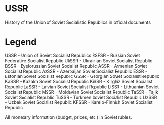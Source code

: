 # USSR
History of the Union of Soviet Socialistic Republics in official documents

# Legend
USSR - Union of Soviet Socialist Republics
RSFSR - Russian Soviet Federative Socialist Republic
UkSSR - Ukrainian Soviet Socialist Republic
BSSR - Byelorussian Soviet Socialist Republic
ASSR - Armenian Soviet Socialist Republic
AzSSR - Azerbaijan Soviet Socialist Republic
ESSR - Estonian Soviet Socialist Republic
GSSR - Georgian Soviet Socialist Republic
KaSSR - Kazakh Soviet Socialist Republic
KiSSR - Kirghiz Soviet Socialist Republic
LaSSR - Latvian Soviet Socialist Republic
LiSSR - Lithuanian Soviet Socialist Republic
MSSR - Moldavian Soviet Socialist Republic
TaSSR - Tajik Soviet Socialist Republic
TuSSR - Turkmen Soviet Socialist Republic
UzSSR - Uzbek Soviet Socialist Republic
KFSSR - Karelo-Finnish Soviet Socialist Republic

All monetary information (budget, prices, etc.) in Soviet rubles.


